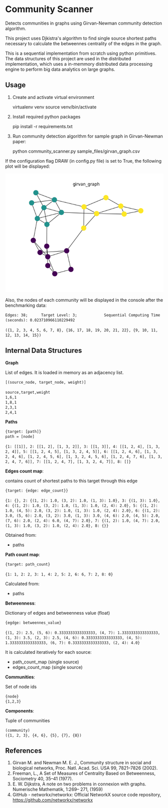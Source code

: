 # Community Scanner

Detects communities in graphs using Girvan-Newman community detection algorithm. 

This project uses Djkistra's algorithm to find single source shortest paths necessary to calculate the betweennes centrality of the edges in the graph.

This is a sequential implementation from scratch using python primitives. The data structures of this project are used in the distributed implementation, which uses a in-memmory distributed data processing engine to perform big data analytics on large graphs.

## Usage

1. Create and activate virtual environment


    virtualenv venv
    source venv/bin/activate

2. Install required python packages

    
    pip install -r requirements.txt

3. Run community detection algorithm for sample graph in Girvan-Newman paper:
    
    
    python community_scanner.py sample_files/girvan_graph.csv

If the configuration flag DRAW (in config.py file) is set to True, the following plot will be displayed:

![](girvan-newman_graph.png)

Also, the nodes of each community will be displayed in the console after the benchmarking data:

    Edges: 38;		Target Level: 3;			Sequential Computing Time (seconds): 0.023710966110229492
    
    ({1, 2, 3, 4, 5, 6, 7, 8}, {16, 17, 18, 19, 20, 21, 22}, {9, 10, 11, 12, 13, 14, 15})
 

## Internal Data Structures

**Graph**

List of edges. It is loaded in memory as an adjacency list.

    [(source_node, target_node, weight)]
    
    source,target,weight
    1,6,1
    1,8,1
    2,3,1
    2,4,1

**Paths**

    {target: [path]}
    path = [node]

    {1: [[1]], 2: [[1, 2], [1, 3, 2]], 3: [[1, 3]], 4: [[1, 2, 4], [1, 3, 2, 4]], 5: [[1, 2, 4, 5], [1, 3, 2, 4, 5]], 6: [[1, 2, 4, 6], [1, 3, 2, 4, 6], [1, 2, 4, 5, 6], [1, 3, 2, 4, 5, 6], [1, 2, 4, 7, 6], [1, 3, 2, 4, 7, 6]], 7: [[1, 2, 4, 7], [1, 3, 2, 4, 7]], 8: []}


**Edges count map**:

contains count of shortest paths to this target through this edge
 
    {target: {edge: edge_count}}
    
    {1: {}, 2: {(1, 2): 1.0, (3, 2): 1.0, (1, 3): 1.0}, 3: {(1, 3): 1.0}, 4: {(1, 2): 1.0, (3, 2): 1.0, (1, 3): 1.0, (2, 4): 2.0}, 5: {(1, 2): 1.0, (4, 5): 2.0, (3, 2): 1.0, (1, 3): 1.0, (2, 4): 2.0}, 6: {(1, 2): 3.0, (5, 6): 2.0, (3, 2): 3.0, (1, 3): 3.0, (4, 6): 2.0, (4, 5): 2.0, (7, 6): 2.0, (2, 4): 6.0, (4, 7): 2.0}, 7: {(1, 2): 1.0, (4, 7): 2.0, (1, 3): 1.0, (3, 2): 1.0, (2, 4): 2.0}, 8: {}}

Obtained from:
- paths

**Path count map**:

    {target: path_count}
    
    {1: 1, 2: 2, 3: 1, 4: 2, 5: 2, 6: 6, 7: 2, 8: 0}

Calculated from:
- paths 

**Betweenness**:

Dictionary of edges and betweenness value (float)

    {egdge: betweennes_value}
    
    {(1, 2): 2.5, (5, 6): 0.3333333333333333, (4, 7): 1.3333333333333333, (1, 3): 3.5, (2, 3): 2.5, (4, 6): 0.3333333333333333, (4, 5): 1.3333333333333333, (6, 7): 0.3333333333333333, (2, 4): 4.0}

It is calculated iteratively for each source:
- path_count_map (single source)
- edges_count_map (single source)

**Communities**:

Set of node ids

    {node}
    {1,2,3} 

**Components**:

Tuple of communities

    (community)
    ({1, 2, 3}, {4, 6}, {5}, {7}, {8})


## References

1. Girvan M. and Newman M. E. J., Community structure in social and biological networks, Proc. Natl. Acad. Sci. USA 99, 7821–7826 (2002).
2. Freeman, L., A Set of Measures of Centrality Based on Betweenness, Sociometry 40, 35–41  (1977).
3. E. W. Dijkstra, A note on two problems in connexion with graphs. Numerische Mathematik, 1:269–
271, (1959)
4. GitHub - networkx/networkx: Official NetworkX source code repository, https://github.com/networkx/networkx
